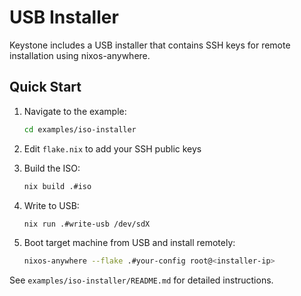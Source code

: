 # USB Installer

Keystone includes a USB installer that contains SSH keys for remote installation using nixos-anywhere.

## Quick Start

1. Navigate to the example:
   ```bash
   cd examples/iso-installer
   ```

2. Edit `flake.nix` to add your SSH public keys

3. Build the ISO:
   ```bash
   nix build .#iso
   ```

4. Write to USB:
   ```bash
   nix run .#write-usb /dev/sdX
   ```

5. Boot target machine from USB and install remotely:
   ```bash
   nixos-anywhere --flake .#your-config root@<installer-ip>
   ```

See `examples/iso-installer/README.md` for detailed instructions.